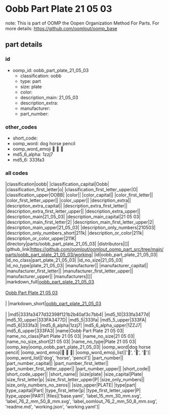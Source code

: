 # Oobb Part Plate 21 05 03  

note: This is part of OOMP the Oopen Organization Method For Parts. For more details: https://github.com/oomlout/oomp_base

##  part details





### id
* oomp_id: oobb_part_plate_21_05_03
  * classification: oobb
  * type: part
  * size: plate
  * color: 
  * description_main: 21_05_03
  * description_extra: 
  * manufacturer: 
  * part_number: 

### other_codes
* short_code: 
* oomp_word: dog horse pencil
* oomp_word_emoji :dog: :horse: :pencil:
* md5_6_alpha: 1zzj7
* md5_6: 333fa3

### all codes 
|classification|oobb|
|classification_capital|Oobb|
|classification_first_letter|o|
|classification_first_letter_upper|O|
|classification_upper|OOBB|
|color||
|color_capital||
|color_first_letter||
|color_first_letter_upper||
|color_upper||
|description_extra||
|description_extra_capital||
|description_extra_first_letter||
|description_extra_first_letter_upper||
|description_extra_upper||
|description_main|21_05_03|
|description_main_capital|21 05 03|
|description_main_first_letter|2|
|description_main_first_letter_upper|2|
|description_main_upper|21_05_03|
|description_only_numbers|210503|
|description_only_numbers_short|211k|
|description_or_color|211k|
|description_or_color_upper|211K|
|directory|parts/oobb_part_plate_21_05_03|
|distributors|[]|
|github_link|https://github.com/oomlout/oomlout_oomp_part_src/tree/main/parts/oobb_part_plate_21_05_03/working|
|id|oobb_part_plate_21_05_03|
|id_no_class|part_plate_21_05_03|
|id_no_size|21_05_03|
|id_no_type|plate_21_05_03|
|manufacturer||
|manufacturer_capital||
|manufacturer_first_letter||
|manufacturer_first_letter_upper||
|manufacturer_upper||
|manufacturers|[]|
|markdown_full|[oobb_part_plate_21_05_03](https://github.com/oomlout/oomlout_oomp_part_src/tree/main/parts/oobb_part_plate_21_05_03/working)<br>[](https://github.com/oomlout/oomlout_oomp_part_src/tree/main/parts/oobb_part_plate_21_05_03/working)<br>[Oobb Part Plate 21 05 03](https://github.com/oomlout/oomlout_oomp_part_src/tree/main/parts/oobb_part_plate_21_05_03/working)<br><br>|
|markdown_short|[oobb_part_plate_21_05_03](https://github.com/oomlout/oomlout_oomp_part_src/tree/main/parts/oobb_part_plate_21_05_03/working)<br><br>|
|md5|333fa3477d32398f121b2b40af3c7bb4|
|md5_10|333fa3477d|
|md5_10_upper|333FA3477D|
|md5_5|333fa|
|md5_5_upper|333FA|
|md5_6|333fa3|
|md5_6_alpha|1zzj7|
|md5_6_alpha_upper|1ZZJ7|
|md5_6_upper|333FA3|
|name|Oobb Part Plate 21 05 03|
|name_no_class|Part Plate 21 05 03|
|name_no_size|21 05 03|
|name_no_size_short|21 05 03|
|name_no_type|Plate 21 05 03|
|oomp_key|oomp_oobb_part_plate_21_05_03|
|oomp_word|dog horse pencil|
|oomp_word_emoji|:dog: :horse: :pencil:|
|oomp_word_emoji_list|[':dog:', ':horse:', ':pencil:']|
|oomp_word_list|['dog', 'horse', 'pencil']|
|part_number||
|part_number_capital||
|part_number_first_letter||
|part_number_first_letter_upper||
|part_number_upper||
|short_code||
|short_code_upper||
|short_name||
|size|plate|
|size_capital|Plate|
|size_first_letter|p|
|size_first_letter_upper|P|
|size_only_numbers||
|size_only_numbers_no_zeros||
|size_upper|PLATE|
|type|part|
|type_capital|Part|
|type_first_letter|p|
|type_first_letter_upper|P|
|type_upper|PART|
|files|['base.yaml', 'label_15_mm_30_mm.svg', 'label_76_2_mm_50_8_mm.svg', 'label_oomlout_76_2_mm_50_8_mm.svg', 'readme.md', 'working.json', 'working.yaml']|
